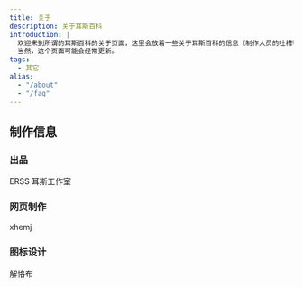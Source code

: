 ```yaml
---
title: 关于
description: 关于耳斯百科
introduction: |
  欢迎来到所谓的耳斯百科的关于页面，这里会放着一些关于耳斯百科的信息（制作人员的吐槽等）。
  当然，这个页面可能会经常更新。
tags:
  - 其它
alias:
  - "/about"
  - "/faq"
---
```


## 制作信息

### 出品

<WikiAvatarCard img="https://s2.loli.net/2022/07/29/UHmAC6kdzXlpbMO.png">ERSS 耳斯工作室</WikiAvatarCard>

### 网页制作

<WikiAvatarCard img="https://staticoss.xhemj.work/public/logo.png">xhemj</WikiAvatarCard>

### 图标设计

<WikiAvatarCard img="https://s2.loli.net/2022/07/29/PiF5B9qC2dg1RrZ.png">解恪布</WikiAvatarCard>
